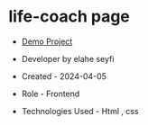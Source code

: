 # life-coach page

- [Demo Project](https://elaheseyfi.github.io/web-html-css/)

- Developer by elahe seyfi

- Created - 2024-04-05

- Role - Frontend

- Technologies Used - Html , css 

